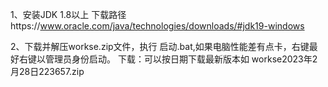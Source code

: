 1、安装JDK 1.8以上 下载路径https://www.oracle.com/java/technologies/downloads/#jdk19-windows

2、下载并解压workse.zip文件，执行 启动.bat,如果电脑性能差有点卡，右键最好右键以管理员身份启动。
下载：可以按日期下载最新版本如 workse2023年2月28日223657.zip

